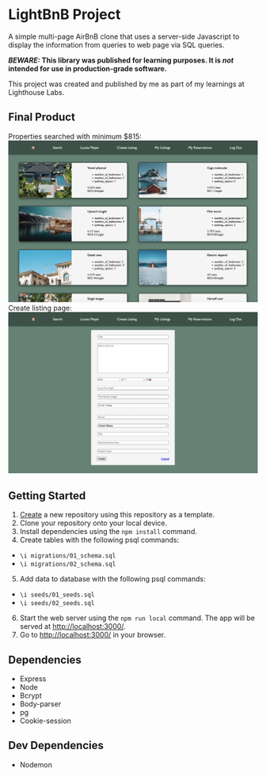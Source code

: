 # LightBnB Project

A simple multi-page AirBnB clone that uses a server-side Javascript to display the information from queries to web page via SQL queries.

**_BEWARE:_ This library was published for learning purposes. It is _not_ intended for use in production-grade software.**

This project was created and published by me as part of my learnings at Lighthouse Labs.

## Final Product

Properties searched with minimum $815: !['Screenshot of properties page'](https://github.com/campbell46/LightBnB/blob/main/docs/properties_screenshot.png)
Create listing page: !['Screenshot of new listing page'](https://github.com/campbell46/LightBnB/blob/main/docs/listing_screenshot.png)



## Getting Started

1. [Create](https://docs.github.com/en/repositories/creating-and-managing-repositories/creating-a-repository-from-a-template) a new repository using this repository as a template.
2. Clone your repository onto your local device.
3. Install dependencies using the `npm install` command.
4. Create tables with the following psql commands:
  - `\i migrations/01_schema.sql`
  - `\i migrations/02_schema.sql`
5. Add data to database with the following psql commands:
  - `\i seeds/01_seeds.sql`
  - `\i seeds/02_seeds.sql`
6. Start the web server using the `npm run local` command. The app will be served at <http://localhost:3000/>.
7. Go to <http://localhost:3000/> in your browser.

## Dependencies

- Express
- Node
- Bcrypt
- Body-parser
- pg
- Cookie-session

## Dev Dependencies

- Nodemon
